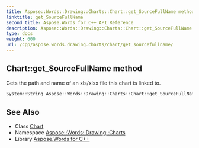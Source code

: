 ```yaml
---
title: Aspose::Words::Drawing::Charts::Chart::get_SourceFullName method
linktitle: get_SourceFullName
second_title: Aspose.Words for C++ API Reference
description: Aspose::Words::Drawing::Charts::Chart::get_SourceFullName method. Gets the path and name of an xls/xlsx file this chart is linked to in C++.
type: docs
weight: 600
url: /cpp/aspose.words.drawing.charts/chart/get_sourcefullname/
---
```

## Chart::get_SourceFullName method


Gets the path and name of an xls/xlsx file this chart is linked to.

```cpp
System::String Aspose::Words::Drawing::Charts::Chart::get_SourceFullName()
```

## See Also

* Class [Chart](../)
* Namespace [Aspose::Words::Drawing::Charts](../../)
* Library [Aspose.Words for C++](../../../)
